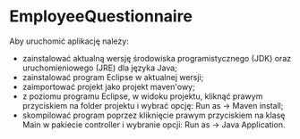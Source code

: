 # EmployeeQuestionnaire

Aby uruchomić aplikację należy:
* zainstalować aktualną wersję środowiska programistycznego (JDK) oraz uruchomieniowego (JRE) dla języka Java;
* zainstalować program Eclipse w aktualnej wersji;
* zaimportować projekt jako projekt maven'owy;
* z poziomu programu Eclipse, w widoku projektu, kliknąć prawym przyciskiem na folder projektu i wybrać opcję: Run as -> Maven install;
* skompilować program poprzez kliknięcie prawym przyciskiem na klasę Main w pakiecie controller i wybranie opcji: Run as -> Java Application.
